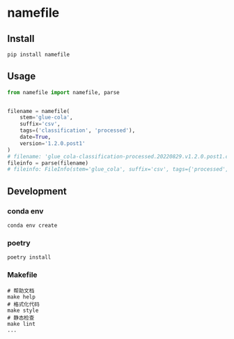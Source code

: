 # namefile

## Install

```bash
pip install namefile
```

## Usage

```python
from namefile import namefile, parse


filename = namefile(
    stem='glue-cola',
    suffix='csv',
    tags=('classification', 'processed'),
    date=True,
    version='1.2.0.post1'
)
# filename: 'glue_cola-classification-processed.20220829.v1.2.0.post1.csv'
fileinfo = parse(filename)
# fileinfo: FileInfo(stem='glue_cola', suffix='csv', tags={'processed', 'classification'}, date=datetime.datetime(2022, 8, 29, 0, 0), version=<Version('1.2.0.post1')>)
```

## Development

### conda env

```shell
conda env create
```

### poetry
```shell
poetry install
```


### Makefile

```shell
# 帮助文档
make help
# 格式化代码
make style
# 静态检查
make lint
...
```

